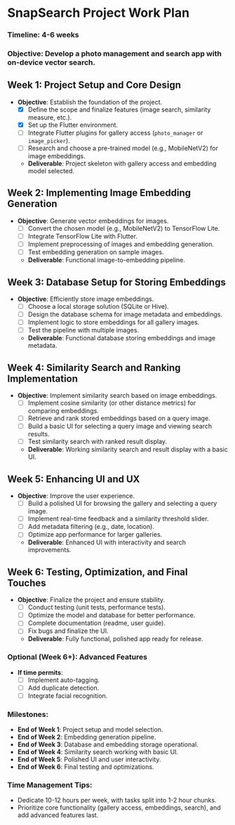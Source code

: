 # SnapSearch Project Work Plan

### Timeline: 4-6 weeks

### Objective: Develop a photo management and search app with on-device vector search.

## Week 1: Project Setup and Core Design

- **Objective**: Establish the foundation of the project.
  - [x] Define the scope and finalize features (image search, similarity measure, etc.).
  - [x] Set up the Flutter environment.
  - [ ] Integrate Flutter plugins for gallery access (`photo_manager` or `image_picker`).
  - [ ] Research and choose a pre-trained model (e.g., MobileNetV2) for image embeddings.
  - **Deliverable**: Project skeleton with gallery access and embedding model selected.

## Week 2: Implementing Image Embedding Generation

- **Objective**: Generate vector embeddings for images.
  - [ ] Convert the chosen model (e.g., MobileNetV2) to TensorFlow Lite.
  - [ ] Integrate TensorFlow Lite with Flutter.
  - [ ] Implement preprocessing of images and embedding generation.
  - [ ] Test embedding generation on sample images.
  - **Deliverable**: Functional image-to-embedding pipeline.

## Week 3: Database Setup for Storing Embeddings

- **Objective**: Efficiently store image embeddings.
  - [ ] Choose a local storage solution (SQLite or Hive).
  - [ ] Design the database schema for image metadata and embeddings.
  - [ ] Implement logic to store embeddings for all gallery images.
  - [ ] Test the pipeline with multiple images.
  - **Deliverable**: Functional database storing embeddings and image metadata.

## Week 4: Similarity Search and Ranking Implementation

- **Objective**: Implement similarity search based on image embeddings.
  - [ ] Implement cosine similarity (or other distance metrics) for comparing embeddings.
  - [ ] Retrieve and rank stored embeddings based on a query image.
  - [ ] Build a basic UI for selecting a query image and viewing search results.
  - [ ] Test similarity search with ranked result display.
  - **Deliverable**: Working similarity search and result display with a basic UI.

## Week 5: Enhancing UI and UX

- **Objective**: Improve the user experience.
  - [ ] Build a polished UI for browsing the gallery and selecting a query image.
  - [ ] Implement real-time feedback and a similarity threshold slider.
  - [ ] Add metadata filtering (e.g., date, location).
  - [ ] Optimize app performance for larger galleries.
  - **Deliverable**: Enhanced UI with interactivity and search improvements.

## Week 6: Testing, Optimization, and Final Touches

- **Objective**: Finalize the project and ensure stability.
  - [ ] Conduct testing (unit tests, performance tests).
  - [ ] Optimize the model and database for better performance.
  - [ ] Complete documentation (readme, user guide).
  - [ ] Fix bugs and finalize the UI.
  - **Deliverable**: Fully functional, polished app ready for release.

### Optional (Week 6+): Advanced Features

- **If time permits**:
  - [ ] Implement auto-tagging.
  - [ ] Add duplicate detection.
  - [ ] Integrate facial recognition.

### Milestones:

- **End of Week 1**: Project setup and model selection.
- **End of Week 2**: Embedding generation pipeline.
- **End of Week 3**: Database and embedding storage operational.
- **End of Week 4**: Similarity search working with basic UI.
- **End of Week 5**: Polished UI and user interactivity.
- **End of Week 6**: Final testing and optimizations.

### Time Management Tips:

- Dedicate 10-12 hours per week, with tasks split into 1-2 hour chunks.
- Prioritize core functionality (gallery access, embeddings, search), and add advanced features last.
